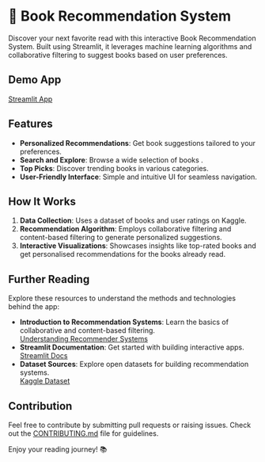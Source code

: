 # 📖 Book Recommendation System  

Discover your next favorite read with this interactive Book Recommendation System. Built using Streamlit, it leverages machine learning algorithms and collaborative filtering to suggest books based on user preferences.

## Demo App  

[Streamlit App](https://book-recommender-5ystem.streamlit.app/~/+/#6c71a2a8)


## Features  

- **Personalized Recommendations**: Get book suggestions tailored to your preferences.  
- **Search and Explore**: Browse a wide selection of books .  
- **Top Picks**: Discover trending books in various categories.  
- **User-Friendly Interface**: Simple and intuitive UI for seamless navigation.  

## How It Works  

1. **Data Collection**: Uses a dataset of books and user ratings on Kaggle.  
2. **Recommendation Algorithm**: Employs collaborative filtering and content-based filtering to generate personalized suggestions.  
3. **Interactive Visualizations**: Showcases insights like top-rated books and get personalised recommendations for the books already read.  

## Further Reading  

Explore these resources to understand the methods and technologies behind the app:  
- **Introduction to Recommendation Systems**: Learn the basics of collaborative and content-based filtering.  
  [Understanding Recommender Systems](https://towardsdatascience.com/recommender-systems-101-e1c9914c6a3e)  
- **Streamlit Documentation**: Get started with building interactive apps.  
  [Streamlit Docs](https://docs.streamlit.io/)  
- **Dataset Sources**: Explore open datasets for building recommendation systems.  
  [Kaggle Dataset](https://www.kaggle.com/datasets/arashnic/book-recommendation-dataset)

## Contribution  

Feel free to contribute by submitting pull requests or raising issues. Check out the [CONTRIBUTING.md](CONTRIBUTING.md) file for guidelines.  

Enjoy your reading journey! 📚
